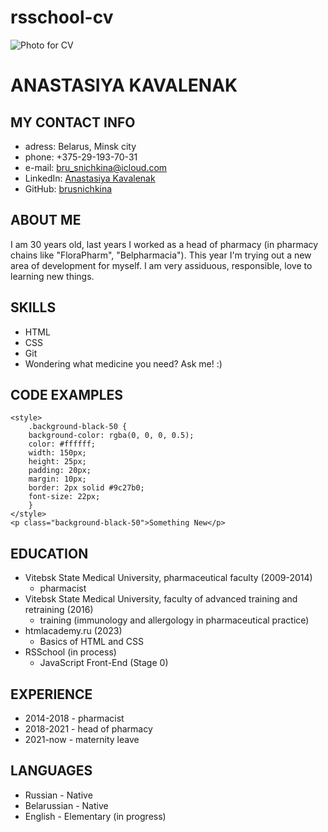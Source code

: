 # rsschool-cv
![Photo for CV](https://github.com/brusnichkina/rsschool-cv/assets/102439580/ab1397b0-ecae-4bba-aeb1-694574e36ea0)
# ANASTASIYA KAVALENAK
## MY CONTACT INFO
+ adress: Belarus, Minsk city
+ phone: +375-29-193-70-31
+ e-mail: bru_snichkina@icloud.com
+ LinkedIn: [Anastasiya Kavalenak](https://www.linkedin.com/mwlite/in/anastasiya-kavalenak-8928b2279)
+ GitHub: [brusnichkina](https://github.com/brusnichkina)
## ABOUT ME
I am 30 years old, last years I worked as a head of pharmacy (in pharmacy chains like "FloraPharm", "Belpharmacia"). This year I'm trying out a new area of development for myself. I am very assiduous, responsible, love to learning new things.
## SKILLS
+ HTML
+ CSS
+ Git
+ Wondering what medicine you need? Ask me! :)
## CODE EXAMPLES
```
<style>
    .background-black-50 {
    background-color: rgba(0, 0, 0, 0.5);
    color: #ffffff;
    width: 150px;
    height: 25px;
    padding: 20px;
    margin: 10px;
    border: 2px solid #9c27b0;
    font-size: 22px;
    }
</style>
<p class="background-black-50">Something New</p>
```
## EDUCATION
+ Vitebsk State Medical University, pharmaceutical faculty (2009-2014)
  - pharmacist
+ Vitebsk State Medical University, faculty of advanced training and retraining (2016)
  - training (immunology and allergology in pharmaceutical practice)
+ htmlacademy.ru (2023)
  - Basics of HTML and CSS
+ RSSchool (in process)
  - JavaScript Front-End (Stage 0)
## EXPERIENCE
+ 2014-2018 - pharmacist
+ 2018-2021 - head of pharmacy
+ 2021-now - maternity leave
## LANGUAGES
+ Russian - Native
+ Belarussian - Native
+ English - Elementary (in progress)
